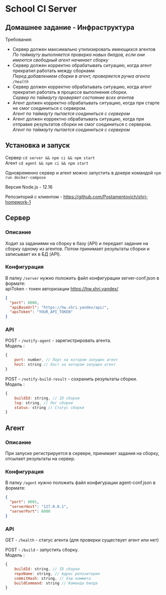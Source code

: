 # School CI Server

## Домашнее задание - Инфраструктура

Требования:

- Сервер должен максимально утилизировать имеющихся агентов<br>
  <i> По таймауту выполняется проверка новых билдов, если они имеются свободный агент начинает сборку </i>
- Сервер должен корректно обрабатывать ситуацию, когда агент прекратил работать между сборками<br>
  <i> Перед добавлением сборки в агент, проверяется ручка агента `/health`</i>
- Сервер должен корректно обрабатывать ситуацию, когда агент прекратил работать в процессе выполнения сборки.<br>
  <i> Сервер по таймауту проверяет состояние всех агентов </i>
- Агент должен корректно обрабатывать ситуацию, когда при старте не смог соединиться с сервером.<br>
  <i> Агент по таймауту пытается соединиться с сервером</i>
- Агент должен корректно обрабатывать ситуацию, когда при отправке результатов сборки не смог соединиться с сервером.<br>
  <i> Агент по таймауту пытается соединиться с сервером</i>

## Установка и запуск

Сервер `cd server && npm ci && npm start` <br>
Агент `cd agent && npm ci && npm start` <br>

Одновременно сервер и агент можно запустить в докере командой `npm run docker-compose` <br>

Версия Node.js - 12.16 <br/>

Репозиторий с клиентом - https://github.com/Postamentovich/shri-homework-1

## Сервер

### Описание

Ходит за заданиями на сборку в базу (API) и передает задание на сборку одному из агентов. Потом принимает результаты сборки и записывает их в БД (API).

### Конфигурация

В папку `/server` нужно положить файл конфигурации server-conf.json в формате: <br/>
apiToken - токен авторизации https://hw.shri.yandex/</br>

```json
{
  "port": 8080,
  "apiBaseUrl": "https://hw.shri.yandex/api/",
  "apiToken": "YOUR_API_TOKEN"
}
```

### API

POST - `/notify-agent` - зарегистрировать агента. <br>
Модель :

```js
{
    port: number, // Порт на котором запущен агент
    host: string // Хост на котором запущен агент
}
```

POST - `/notify-build-result` - сохранить результаты сборки.<br>
Модель :

```js
{
    buildId: string, // ID cборки
    log: string, // Лог сборки
    status: string // Статус сборки
}
```

## Агент

### Описание

При запуске регистрируется в сервере, принимает задания на сборку, отсылает результаты на сервер.

### Конфигурация

В папку `/agent` нужно положить файл конфигурации agent-conf.json в формате:

```json
{
  "port": 8001,
  "serverHost": "127.0.0.1",
  "serverPort": 8080
}
```

### API

GET - `/health` - статус агента (для проверки существует агент или нет)<br>

POST - `/build` - запустить сборку.<br>
Модель :

```js
{
    buildId: string, // ID cборки
    repoName: string, // Адрес репозитория
    commitHash: string, // Хэш коммита
    buildCommand: string // Команда билда
}
```
